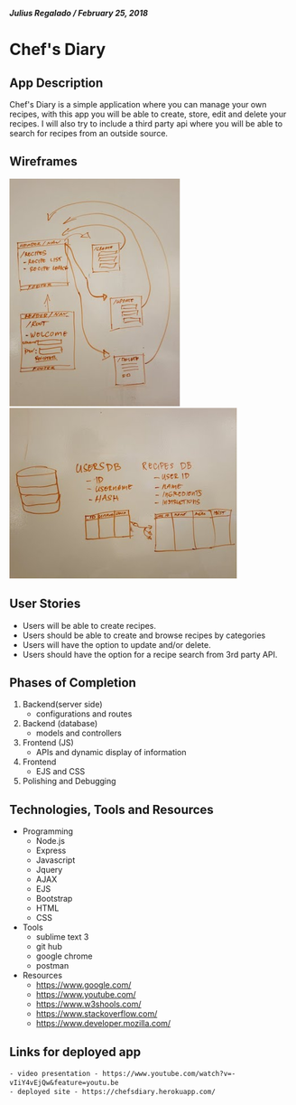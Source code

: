 ***Julius Regalado / February 25, 2018***
# Chef's Diary
## App Description
Chef's Diary is a simple application where you can manage your own recipes, with this app you will be able to create, store, edit and delete your recipes. I will also try to include a third party api where you will be able to search for recipes from an outside source.
## Wireframes
![imagename](./img/wireframes/wireF1.jpg)
![imagename](./img/wireframes/wireF2.jpg)
## User Stories
- Users will be able to create recipes.
- Users should be able to create and browse recipes by categories
- Users will have the option to update and/or delete.
- Users should have the option for a recipe search from 3rd party API.
## Phases of Completion
1. Backend(server side)
	- configurations and routes
2. Backend (database)
	- models and controllers
3. Frontend (JS)
	- APIs and dynamic display of information
4. Frontend 
	- EJS and CSS
5. Polishing and Debugging
## Technologies, Tools and Resources
- Programming
	- Node.js
	- Express
	- Javascript 
	- Jquery 
	- AJAX 
	- EJS
	- Bootstrap 
	- HTML 
	- CSS
- Tools
	- sublime text 3
	- git hub
	- google chrome
	- postman
- Resources
	- https://www.google.com/
	- https://www.youtube.com/
	- https://www.w3shools.com/
	- https://www.stackoverflow.com/
	- https://www.developer.mozilla.com/
## Links for deployed app
	- video presentation - https://www.youtube.com/watch?v=-vIiY4vEjQw&feature=youtu.be
	- deployed site - https://chefsdiary.herokuapp.com/

